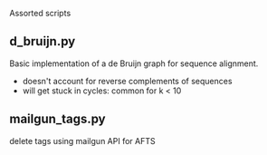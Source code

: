 Assorted scripts

## d_bruijn.py
Basic implementation of a de Bruijn graph for sequence alignment.
  * doesn't account for reverse complements of sequences
  * will get stuck in cycles: common for k < 10

## mailgun_tags.py
delete tags using mailgun API for AFTS
